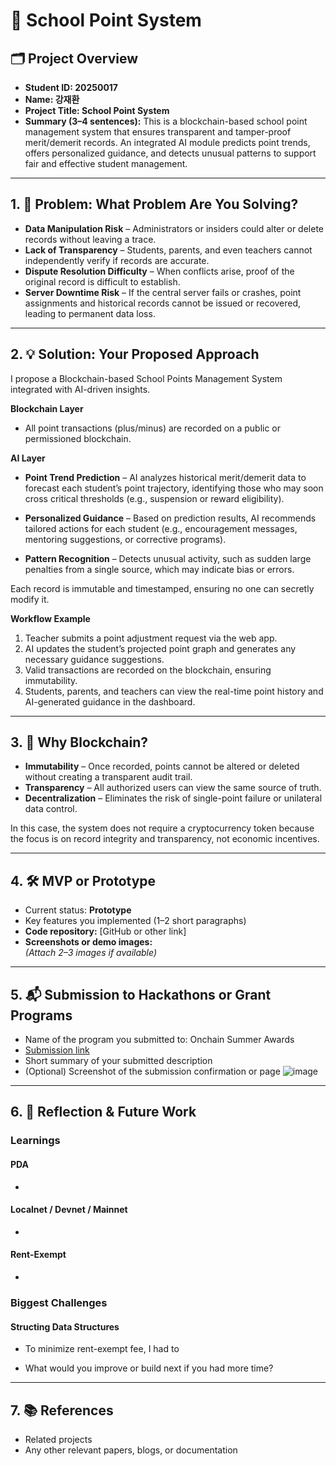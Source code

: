 # 🚀 School Point System

## 🗂️ Project Overview
- **Student ID: 20250017**  
- **Name: 강재환**  
- **Project Title: School Point System**  
- **Summary (3–4 sentences):** This is a blockchain-based school point management system that ensures transparent and tamper-proof merit/demerit records. An integrated AI module predicts point trends, offers personalized guidance, and detects unusual patterns to support fair and effective student management.

---

## 1. 🧩 Problem: What Problem Are You Solving?
- **Data Manipulation Risk** – Administrators or insiders could alter or delete records without leaving a trace.
- **Lack of Transparency** – Students, parents, and even teachers cannot independently verify if records are accurate.
- **Dispute Resolution Difficulty** – When conflicts arise, proof of the original record is difficult to establish.
- **Server Downtime Risk** – If the central server fails or crashes, point assignments and historical records cannot be issued or recovered, leading to permanent data loss.

---

## 2. 💡 Solution: Your Proposed Approach
I propose a Blockchain-based School Points Management System integrated with AI-driven insights.

**Blockchain Layer**
- All point transactions (plus/minus) are recorded on a public or permissioned blockchain.

**AI Layer**
- **Point Trend Prediction** – AI analyzes historical merit/demerit data to forecast each student’s point trajectory, identifying those who may soon cross critical thresholds (e.g., suspension or reward eligibility).

- **Personalized Guidance** – Based on prediction results, AI recommends tailored actions for each student (e.g., encouragement messages, mentoring suggestions, or corrective programs).

- **Pattern Recognition** – Detects unusual activity, such as sudden large penalties from a single source, which may indicate bias or errors.

Each record is immutable and timestamped, ensuring no one can secretly modify it.

**Workflow Example**

1. Teacher submits a point adjustment request via the web app.
2. AI updates the student’s projected point graph and generates any necessary guidance suggestions.
3. Valid transactions are recorded on the blockchain, ensuring immutability.
4. Students, parents, and teachers can view the real-time point history and AI-generated guidance in the dashboard.

---

## 3. 🔗 Why Blockchain?
- **Immutability** – Once recorded, points cannot be altered or deleted without creating a transparent audit trail.
- **Transparency** – All authorized users can view the same source of truth.
- **Decentralization** – Eliminates the risk of single-point failure or unilateral data control.

In this case, the system does not require a cryptocurrency token because the focus is on record integrity and transparency, not economic incentives.

---

## 4. 🛠️ MVP or Prototype
- Current status: **Prototype**
- Key features you implemented (1–2 short paragraphs)
- **Code repository:** [GitHub or other link]  
- **Screenshots or demo images:**  
  *(Attach 2–3 images if available)*


---

## 5. 📬 Submission to Hackathons or Grant Programs
- Name of the program you submitted to: Onchain Summer Awards
- [Submission link](https://devfolio.co/projects/school-points-system-29a5)
- Short summary of your submitted description  
- (Optional) Screenshot of the submission confirmation or page
  ![image](https://hackmd.io/_uploads/S1y7pxtOgl.png)

---

## 6. 🤔 Reflection & Future Work

### **Learnings**

#### **PDA**
- 
#### **Localnet / Devnet / Mainnet**
-
#### Rent-Exempt
- 

### **Biggest Challenges**
#### Structing Data Structures
- To minimize rent-exempt fee, I had to 


- What would you improve or build next if you had more time?

---

## 7. 📚 References
- Related projects
- Any other relevant papers, blogs, or documentation
